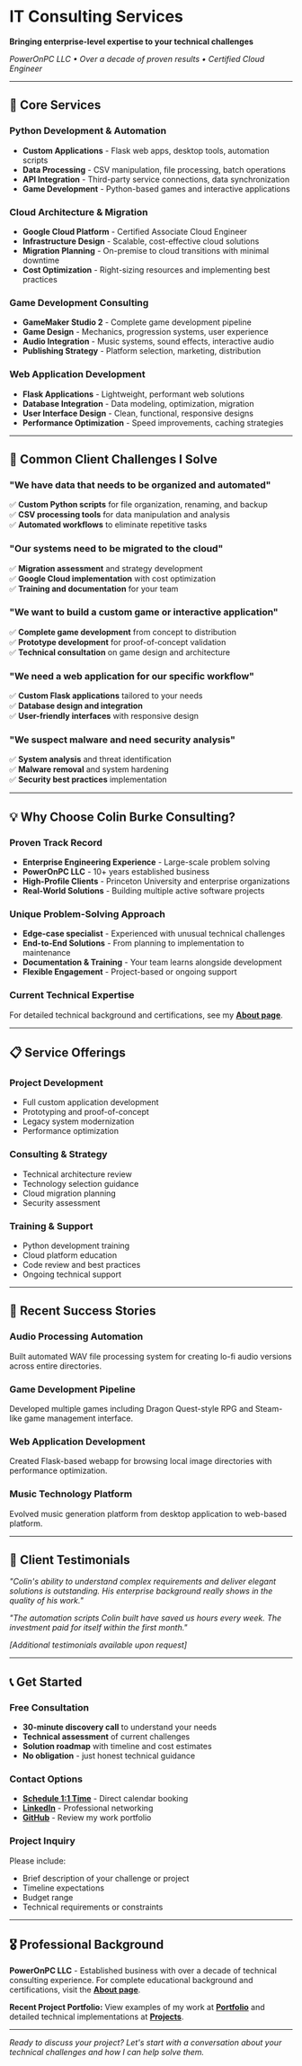 # IT Consulting Services

**Bringing enterprise-level expertise to your technical challenges**

*PowerOnPC LLC • Over a decade of proven results • Certified Cloud Engineer*

---

## 🎯 Core Services

### **Python Development & Automation**
- **Custom Applications** - Flask web apps, desktop tools, automation scripts
- **Data Processing** - CSV manipulation, file processing, batch operations
- **API Integration** - Third-party service connections, data synchronization
- **Game Development** - Python-based games and interactive applications

### **Cloud Architecture & Migration**
- **Google Cloud Platform** - Certified Associate Cloud Engineer
- **Infrastructure Design** - Scalable, cost-effective cloud solutions
- **Migration Planning** - On-premise to cloud transitions with minimal downtime
- **Cost Optimization** - Right-sizing resources and implementing best practices

### **Game Development Consulting**
- **GameMaker Studio 2** - Complete game development pipeline
- **Game Design** - Mechanics, progression systems, user experience
- **Audio Integration** - Music systems, sound effects, interactive audio
- **Publishing Strategy** - Platform selection, marketing, distribution

### **Web Application Development**
- **Flask Applications** - Lightweight, performant web solutions
- **Database Integration** - Data modeling, optimization, migration
- **User Interface Design** - Clean, functional, responsive designs
- **Performance Optimization** - Speed improvements, caching strategies

---

## 🎯 Common Client Challenges I Solve

### **"We have data that needs to be organized and automated"**
✅ **Custom Python scripts** for file organization, renaming, and backup  
✅ **CSV processing tools** for data manipulation and analysis  
✅ **Automated workflows** to eliminate repetitive tasks  

### **"Our systems need to be migrated to the cloud"**
✅ **Migration assessment** and strategy development  
✅ **Google Cloud implementation** with cost optimization  
✅ **Training and documentation** for your team  

### **"We want to build a custom game or interactive application"**
✅ **Complete game development** from concept to distribution  
✅ **Prototype development** for proof-of-concept validation  
✅ **Technical consultation** on game design and architecture  

### **"We need a web application for our specific workflow"**
✅ **Custom Flask applications** tailored to your needs  
✅ **Database design and integration**  
✅ **User-friendly interfaces** with responsive design  

### **"We suspect malware and need security analysis"**
✅ **System analysis** and threat identification  
✅ **Malware removal** and system hardening  
✅ **Security best practices** implementation  

---

## 💡 Why Choose Colin Burke Consulting?

### **Proven Track Record**
- **Enterprise Engineering Experience** - Large-scale problem solving
- **PowerOnPC LLC** - 10+ years established business
- **High-Profile Clients** - Princeton University and enterprise organizations
- **Real-World Solutions** - Building multiple active software projects

### **Unique Problem-Solving Approach**
- **Edge-case specialist** - Experienced with unusual technical challenges
- **End-to-End Solutions** - From planning to implementation to maintenance
- **Documentation & Training** - Your team learns alongside development
- **Flexible Engagement** - Project-based or ongoing support

### **Current Technical Expertise**
For detailed technical background and certifications, see my **[About page](./aboutme.md)**.

---

## 📋 Service Offerings

### **Project Development** 
- Full custom application development
- Prototyping and proof-of-concept
- Legacy system modernization
- Performance optimization

### **Consulting & Strategy**
- Technical architecture review
- Technology selection guidance  
- Cloud migration planning
- Security assessment

### **Training & Support**
- Python development training
- Cloud platform education
- Code review and best practices
- Ongoing technical support

---

## 🚀 Recent Success Stories

### **Audio Processing Automation**
Built automated WAV file processing system for creating lo-fi audio versions across entire directories.

### **Game Development Pipeline**
Developed multiple games including Dragon Quest-style RPG and Steam-like game management interface.

### **Web Application Development**
Created Flask-based webapp for browsing local image directories with performance optimization.

### **Music Technology Platform**
Evolved music generation platform from desktop application to web-based platform.

---

## 💬 Client Testimonials

*"Colin's ability to understand complex requirements and deliver elegant solutions is outstanding. His enterprise background really shows in the quality of his work."*

*"The automation scripts Colin built have saved us hours every week. The investment paid for itself within the first month."*

*[Additional testimonials available upon request]*

---

## 📞 Get Started

### **Free Consultation**
- **30-minute discovery call** to understand your needs
- **Technical assessment** of current challenges  
- **Solution roadmap** with timeline and cost estimates
- **No obligation** - just honest technical guidance

### **Contact Options**
- **[Schedule 1:1 Time](https://calendly.com/crawsome)** - Direct calendar booking
- **[LinkedIn](https://www.linkedin.com/in/colingburke/)** - Professional networking  
- **[GitHub](https://github.com/crawsome)** - Review my work portfolio

### **Project Inquiry**
Please include:
- Brief description of your challenge or project
- Timeline expectations
- Budget range
- Technical requirements or constraints

---

## 🎖️ Professional Background

**PowerOnPC LLC** - Established business with over a decade of technical consulting experience. For complete educational background and certifications, visit the **[About page](./aboutme.md)**.

**Recent Project Portfolio:** View examples of my work at **[Portfolio](./portfolio.html)** and detailed technical implementations at **[Projects](./projects.md)**.

---

*Ready to discuss your project? Let's start with a conversation about your technical challenges and how I can help solve them.*
